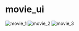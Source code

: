 # movie_ui

![movie_1](https://user-images.githubusercontent.com/103148256/189919207-cfe8d449-8d71-4bdb-85fb-782eaeb0ac3f.jpg) ![movie_2](https://user-images.githubusercontent.com/103148256/189919416-8ce00bf2-e79e-4ce5-b7fe-7b0d77bb243e.jpg) ![movie_3](https://user-images.githubusercontent.com/103148256/189919401-4f3dd842-d743-48f0-9ed9-2a3a0910aac0.jpg)






